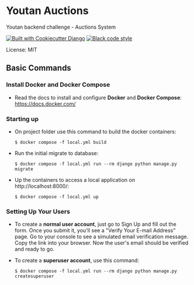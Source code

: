 # Youtan Auctions

Youtan backend challenge - Auctions System

[![Built with Cookiecutter Django](https://img.shields.io/badge/built%20with-Cookiecutter%20Django-ff69b4.svg?logo=cookiecutter)](https://github.com/cookiecutter/cookiecutter-django/)
[![Black code style](https://img.shields.io/badge/code%20style-black-000000.svg)](https://github.com/ambv/black)

License: MIT

## Basic Commands

### Install Docker and Docker Compose

-   Read the docs to install and configure **Docker** and **Docker Compose**:
    https://docs.docker.com/

### Starting up

-   On project folder use this command to build the docker containers:

        $ docker compose -f local.yml build

-   Run the initial migrate to database:

        $ docker compose -f local.yml run --rm django python manage.py migrate

-   Up the containers to access a local application on http://localhost:8000/:

        $ docker compose -f local.yml up

### Setting Up Your Users

-   To create a **normal user account**, just go to Sign Up and fill out the form. Once you submit it, you'll see a "Verify Your E-mail Address" page. Go to your console to see a simulated email verification message. Copy the link into your browser. Now the user's email should be verified and ready to go.

-   To create a **superuser account**, use this command:

        $ docker compose -f local.yml run --rm django python manage.py createsuperuser

